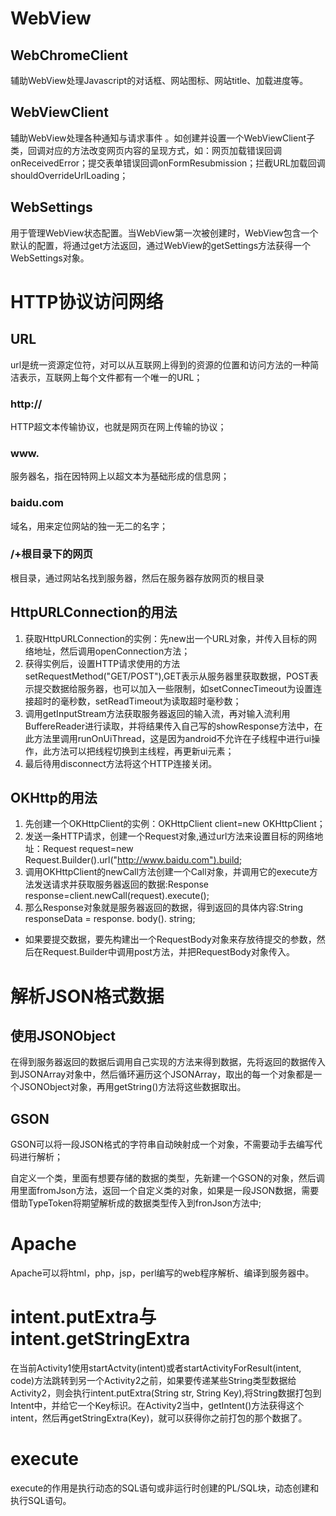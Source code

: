 # WebView

##  WebChromeClient

 辅助WebView处理Javascript的对话框、网站图标、网站title、加载进度等。

##  **WebViewClient** 

 辅助WebView处理各种通知与请求事件 。如创建并设置一个WebViewClient子类，回调对应的方法改变网页内容的呈现方式，如：网页加载错误回调onReceivedError；提交表单错误回调onFormResubmission；拦截URL加载回调shouldOverrideUrlLoading；

## WebSettings

用于管理WebView状态配置。当WebView第一次被创建时，WebView包含一个默认的配置，将通过get方法返回，通过WebView的getSettings方法获得一个WebSettings对象。

# HTTP协议访问网络

## URL

url是统一资源定位符，对可以从互联网上得到的资源的位置和访问方法的一种简洁表示，互联网上每个文件都有一个唯一的URL；

### http://

HTTP超文本传输协议，也就是网页在网上传输的协议；

### www.

服务器名，指在因特网上以超文本为基础形成的信息网；

### baidu.com

域名，用来定位网站的独一无二的名字；

### /+根目录下的网页

根目录，通过网站名找到服务器，然后在服务器存放网页的根目录

## HttpURLConnection的用法

1. 获取HttpURLConnection的实例：先new出一个URL对象，并传入目标的网络地址，然后调用openConnection方法；
2. 获得实例后，设置HTTP请求使用的方法setRequestMethod("GET/POST"),GET表示从服务器里获取数据，POST表示提交数据给服务器，也可以加入一些限制，如setConnecTimeout为设置连接超时的毫秒数，setReadTimeout为读取超时毫秒数；
3. 调用getInputStream方法获取服务器返回的输入流，再对输入流利用BuffereReader进行读取，并将结果传入自己写的showResponse方法中，在此方法里调用runOnUiThread，这是因为android不允许在子线程中进行ui操作，此方法可以把线程切换到主线程，再更新ui元素；
4. 最后待用disconnect方法将这个HTTP连接关闭。

## OKHttp的用法

1. 先创建一个OKHttpClient的实例：OKHttpClient client=new OKHttpClient；
2. 发送一条HTTP请求，创建一个Request对象,通过url方法来设置目标的网络地址：Request request=new Request.Builder().url("http://www.baidu.com").build;
3. 调用OKHttpClient的newCall方法创建一个Call对象，并调用它的execute方法发送请求并获取服务器返回的数据:Response response=client.newCall(request).execute();
4. 那么Response对象就是服务器返回的数据，得到返回的具体内容:String responseData =  response. body(). string;

- 如果要提交数据，要先构建出一个RequestBody对象来存放待提交的参数，然后在Request.Builder中调用post方法，并把RequestBody对象传入。

# 解析JSON格式数据

## 使用JSONObject

在得到服务器返回的数据后调用自己实现的方法来得到数据，先将返回的数据传入到JSONArray对象中，然后循环遍历这个JSONArray，取出的每一个对象都是一个JSONObject对象，再用getString()方法将这些数据取出。

## GSON

GSON可以将一段JSON格式的字符串自动映射成一个对象，不需要动手去编写代码进行解析；

自定义一个类，里面有想要存储的数据的类型，先新建一个GSON的对象，然后调用里面fromJson方法，返回一个自定义类的对象，如果是一段JSON数据，需要借助TypeToken将期望解析成的数据类型传入到fronJson方法中;

# Apache

Apache可以将html，php，jsp，perl编写的web程序解析、编译到服务器中。

# intent.putExtra与intent.getStringExtra

在当前Activity1使用startActvity(intent)或者startActivityForResult(intent, code)方法跳转到另一个Activity2之前，如果要传递某些String类型数据给Activity2，则会执行intent.putExtra(String str, String Key),将String数据打包到Intent中，并给它一个Key标识。在Activity2当中，getIntent()方法获得这个intent，然后再getStringExtra(Key)，就可以获得你之前打包的那个数据了。

# execute

 execute的作用是执行动态的SQL语句或非运行时创建的PL/SQL块，动态创建和执行SQL语句。 